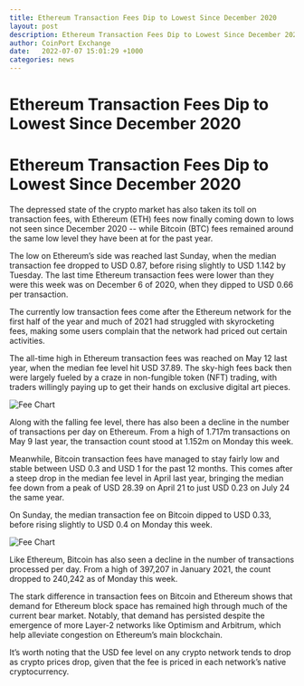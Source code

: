 ```yaml
---
title: Ethereum Transaction Fees Dip to Lowest Since December 2020
layout: post
description: Ethereum Transaction Fees Dip to Lowest Since December 2020
author: CoinPort Exchange
date:   2022-07-07 15:01:29 +1000
categories: news
---
```

# Ethereum Transaction Fees Dip to Lowest Since December 2020
# Ethereum Transaction Fees Dip to Lowest Since December 2020

The depressed state of the crypto market has also taken its toll on transaction fees, with Ethereum (ETH) fees now finally coming down to lows not seen since December 2020 -- while Bitcoin (BTC) fees remained around the same low level they have been at for the past year.

The low on Ethereum’s side was reached last Sunday, when the median transaction fee dropped to USD 0.87, before rising slightly to USD 1.142 by Tuesday. The last time Ethereum transaction fees were lower than they were this week was on December 6 of 2020, when they dipped to USD 0.66 per transaction.

The currently low transaction fees come after the Ethereum network for the first half of the year and much of 2021 had struggled with skyrocketing fees, making some users complain that the network had priced out certain activities.

The all-time high in Ethereum transaction fees was reached on May 12 last year, when the median fee level hit USD 37.89. The sky-high fees back then were largely fueled by a craze in non-fungible token (NFT) trading, with traders willingly paying up to get their hands on exclusive digital art pieces.

![Fee Chart](images/eth_fees_drop_1.jpg)

Along with the falling fee level, there has also been a decline in the number of transactions per day on Ethereum. From a high of 1.717m transactions on May 9 last year, the transaction count stood at 1.152m on Monday this week.

Meanwhile, Bitcoin transaction fees have managed to stay fairly low and stable between USD 0.3 and USD 1 for the past 12 months. This comes after a steep drop in the median fee level in April last year, bringing the median fee down from a peak of USD 28.39 on April 21 to just USD 0.23 on July 24 the same year.

On Sunday, the median transaction fee on Bitcoin dipped to USD 0.33, before rising slightly to USD 0.4 on Monday this week.

![Fee Chart](images/eth_fees_drop_2.jpg)

Like Ethereum, Bitcoin has also seen a decline in the number of transactions processed per day. From a high of 397,207 in January 2021, the count dropped to 240,242 as of Monday this week.

The stark difference in transaction fees on Bitcoin and Ethereum shows that demand for Ethereum block space has remained high through much of the current bear market. Notably, that demand has persisted despite the emergence of more Layer-2 networks like Optimism and Arbitrum, which help alleviate congestion on Ethereum’s main blockchain.

It’s worth noting that the USD fee level on any crypto network tends to drop as crypto prices drop, given that the fee is priced in each network’s native cryptocurrency.

